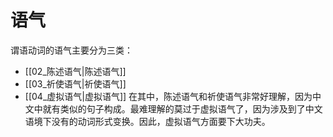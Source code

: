 # 语气

谓语动词的语气主要分为三类：
- [[02_陈述语气|陈述语气]]
- [[03_祈使语气|祈使语气]]
- [[04_虚拟语气|虚拟语气]]
在其中，陈述语气和祈使语气非常好理解，因为中文中就有类似的句子构成。最难理解的莫过于虚拟语气了，因为涉及到了中文语境下没有的动词形式变换。因此，虚拟语气方面要下大功夫。